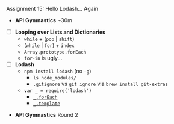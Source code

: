 Assignment 15: Hello Lodash... Again

* **API Gymnastics** ~30m
* [ ] **Looping over Lists and Dictionaries**
  * `while` + (`pop` | `shift`)
  * (`while` | `for`) + `index`
  * `Array.prototype.forEach`
  * `for`-`in` is ugly...
* [ ] **Lodash**
  * `npm install lodash` (no `-g`)
    * `ls node_modules/`
    * `.gitignore` vs `git ignore` via `brew install git-extras`
  * `var _ = require('lodash')`
    * [`_.forEach`](http://lodash.com/docs#forEach)
    * [`_.template`](http://lodash.com/docs#template)
* **API Gymnastics** Round 2


